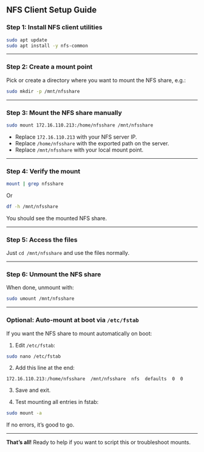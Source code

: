 
## NFS Client Setup Guide

### Step 1: Install NFS client utilities

```bash
sudo apt update
sudo apt install -y nfs-common
```

---

### Step 2: Create a mount point

Pick or create a directory where you want to mount the NFS share, e.g.:

```bash
sudo mkdir -p /mnt/nfsshare
```

---

### Step 3: Mount the NFS share manually

```bash
sudo mount 172.16.110.213:/home/nfsshare /mnt/nfsshare
```

* Replace `172.16.110.213` with your NFS server IP.
* Replace `/home/nfsshare` with the exported path on the server.
* Replace `/mnt/nfsshare` with your local mount point.

---

### Step 4: Verify the mount

```bash
mount | grep nfsshare
```

Or

```bash
df -h /mnt/nfsshare
```

You should see the mounted NFS share.

---

### Step 5: Access the files

Just `cd /mnt/nfsshare` and use the files normally.

---

### Step 6: Unmount the NFS share

When done, unmount with:

```bash
sudo umount /mnt/nfsshare
```

---

### Optional: Auto-mount at boot via `/etc/fstab`

If you want the NFS share to mount automatically on boot:

1. Edit `/etc/fstab`:

```bash
sudo nano /etc/fstab
```

2. Add this line at the end:

```
172.16.110.213:/home/nfsshare  /mnt/nfsshare  nfs  defaults  0  0
```

3. Save and exit.

4. Test mounting all entries in fstab:

```bash
sudo mount -a
```

If no errors, it’s good to go.

---

**That’s all!** Ready to help if you want to script this or troubleshoot mounts.
